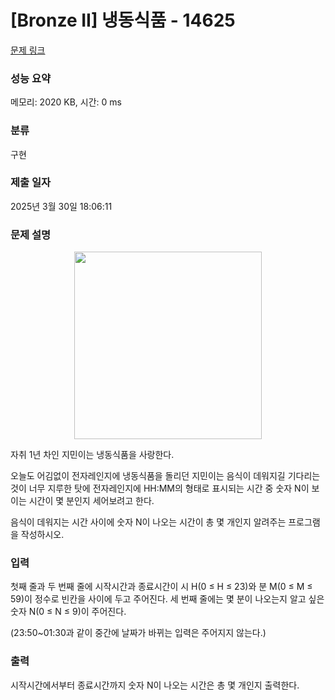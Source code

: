 # [Bronze II] 냉동식품 - 14625 

[문제 링크](https://www.acmicpc.net/problem/14625) 

### 성능 요약

메모리: 2020 KB, 시간: 0 ms

### 분류

구현

### 제출 일자

2025년 3월 30일 18:06:11

### 문제 설명

<p style="text-align:center"><img alt="" src="https://onlinejudgeimages.s3-ap-northeast-1.amazonaws.com/problem/14625/1.png" style="height:300px; width:300px"></p>

<p>자취 1년 차인 지민이는 냉동식품을 사랑한다.</p>

<p>오늘도 어김없이 전자레인지에 냉동식품을 돌리던 지민이는 음식이 데워지길 기다리는 것이 너무 지루한 탓에 전자레인지에 HH:MM의 형태로 표시되는 시간 중 숫자 N이 보이는 시간이 몇 분인지 세어보려고 한다.</p>

<p>음식이 데워지는 시간 사이에 숫자 N이 나오는 시간이 총 몇 개인지 알려주는 프로그램을 작성하시오.</p>

### 입력 

 <p>첫째 줄과 두 번째 줄에 시작시간과 종료시간이 시 H(0 ≤ H ≤ 23)와 분 M(0 ≤ M ≤ 59)이 정수로 빈칸을 사이에 두고 주어진다. 세 번째 줄에는 몇 분이 나오는지 알고 싶은 숫자 N(0 ≤ N ≤ 9)이 주어진다.</p>

<p>(23:50~01:30과 같이 중간에 날짜가 바뀌는 입력은 주어지지 않는다.)</p>

### 출력 

 <p>시작시간에서부터 종료시간까지 숫자 N이 나오는 시간은 총 몇 개인지 출력한다.</p>

